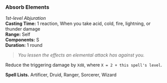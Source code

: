 ### Absorb Elements
*1st-level Abjuration*  
**Casting Time:** 1 reaction, When you take acid, cold, fire, lightning, or thunder damage  
**Range:** Self  
**Components:** S  
**Duration:** 1 round  

> *You lessen the effects an elemental attack has against you.*

Reduce the triggering damage by `Xd8`, where `X = 2 + this spell's level`.

**Spell Lists.** Artificer, Druid, Ranger, Sorcerer, Wizard